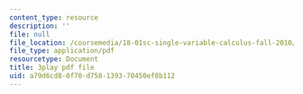 ```yaml
---
content_type: resource
description: ''
file: null
file_location: /coursemedia/18-01sc-single-variable-calculus-fall-2010/a79d6cd80f70d758139370450ef8b112_--lPz7VFnKI.pdf
file_type: application/pdf
resourcetype: Document
title: 3play pdf file
uid: a79d6cd8-0f70-d758-1393-70450ef8b112
---
```

